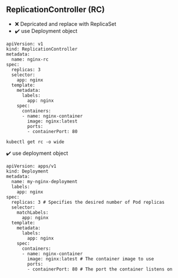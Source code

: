 ## ReplicationController (RC)
- :x: Depricated and replace with ReplicaSet
- :heavy_check_mark: use Deployment object

```
apiVersion: v1
kind: ReplicationController
metadata:
  name: nginx-rc
spec:
  replicas: 3
  selector:
    app: nginx
  template:
    metadata:
      labels:
        app: nginx
    spec:
      containers:
      - name: nginx-container
        image: nginx:latest
        ports:
        - containerPort: 80
```
```
kubectl get rc -o wide
```
:heavy_check_mark: use deployment object
```
apiVersion: apps/v1
kind: Deployment
metadata:
  name: my-nginx-deployment
  labels:
    app: nginx
spec:
  replicas: 3 # Specifies the desired number of Pod replicas
  selector:
    matchLabels:
      app: nginx
  template:
    metadata:
      labels:
        app: nginx
    spec:
      containers:
      - name: nginx-container
        image: nginx:latest # The container image to use
        ports:
        - containerPort: 80 # The port the container listens on
```
